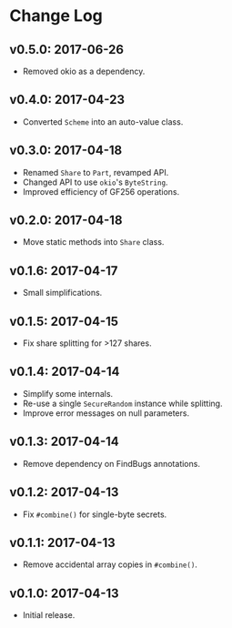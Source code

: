 # Change Log

## v0.5.0: 2017-06-26

* Removed okio as a dependency.

## v0.4.0: 2017-04-23

* Converted `Scheme` into an auto-value class.

## v0.3.0: 2017-04-18

* Renamed `Share` to `Part`, revamped API.
* Changed API to use `okio`'s `ByteString`.
* Improved efficiency of GF256 operations.

## v0.2.0: 2017-04-18

* Move static methods into `Share` class.

## v0.1.6: 2017-04-17

* Small simplifications.

## v0.1.5: 2017-04-15

* Fix share splitting for >127 shares.

## v0.1.4: 2017-04-14

* Simplify some internals.
* Re-use a single `SecureRandom` instance while splitting.
* Improve error messages on null parameters.

## v0.1.3: 2017-04-14

* Remove dependency on FindBugs annotations.

## v0.1.2: 2017-04-13

* Fix `#combine()` for single-byte secrets.

## v0.1.1: 2017-04-13

* Remove accidental array copies in `#combine()`.

## v0.1.0: 2017-04-13

* Initial release.